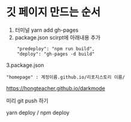 # 깃 페이지 만드는 순서

1. 터미널  yarn add gh-pages
2. package.json scirpt에 아래내용 추가
```
    "predeploy": "npm run build",
    "deploy": "gh-pages -d build"
```
3.package.json
```
"homepage" : 계정이름.github.io/리포지스토리 이름/
```
https://hongteacher.github.io/darkmode

미리 git push 하기

yarn deploy  / npm deploy
